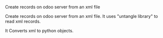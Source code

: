 Create records on odoo server from an xml file

Create records on odoo server from an xml file.
It uses "untangle library" to read xml records.

It Converts xml to python objects.